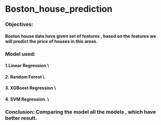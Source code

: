 # Boston_house_prediction
###  Objectives:
#### Boston house data have given set of features , based on the features we will predict the price of houses in this areas.
### Model used:
#### 1.Linear Regression \\
#### 2. Random Forest    \\
#### 3. XGBoost Regression \\
#### 4. SVM Regression.   \\
###  Conclusion: Comparing the model all the models , which have better result.
